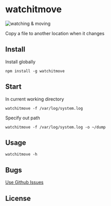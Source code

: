 # watchitmove

![watching & moving](https://i.cloudup.com/hMvPbOuRSB.gif)

Copy a file to another location when it changes

## Install

Install globally

```
npm install -g watchitmove
```

## Start

In current working directory

```
watchitmove -f /var/log/system.log
```

Specify out path

```
watchitmove -f /var/log/system.log -o ~/dump
```

## Usage

```
watchitmove -h
```

## Bugs
[Use Github Issues](https://github.com/detj/watchitmove/issues)


## License


